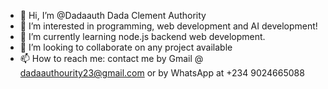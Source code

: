 - 👋 Hi, I’m @Dadaauth Dada Clement Authority 
- 👀 I’m interested in programming, web development and AI development! 
- 🌱 I’m currently learning node.js backend web development. 
- 💞️ I’m looking to collaborate on any project available
- 📫 How to reach me: contact me by Gmail @ dadaauthourity23@gmail.com or by WhatsApp at +234 9024665088

<!---
Dadaauth/Dadaauth is a ✨ special ✨ repository because its `README.md` (this file) appears on your GitHub profile.
You can click the Preview link to take a look at your changes.
--->
